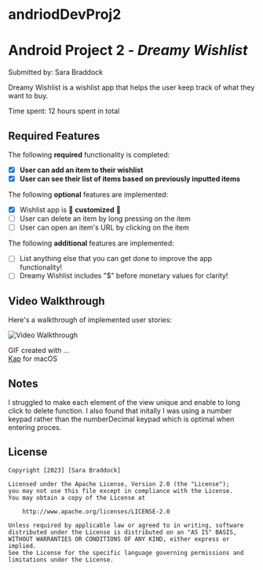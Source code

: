 # andriodDevProj2

# Android Project 2 - *Dreamy Wishlist*

Submitted by: Sara Braddock

Dreamy Wishlist is a wishlist app that helps the user keep track of what they want to buy.

Time spent: 12 hours spent in total

## Required Features

The following **required** functionality is completed:

- [X] **User can add an item to their wishlist**
- [X] **User can see their list of items based on previously inputted items**

The following **optional** features are implemented:

- [X] Wishlist app is 🎨 **customized** 🎨
- [ ] User can delete an item by long pressing on the item
- [ ] User can open an item's URL by clicking on the item

The following **additional** features are implemented:

* [ ] List anything else that you can get done to improve the app functionality!
* [ ] Dreamy Wishlist includes "$" before monetary values for clarity!

## Video Walkthrough

Here's a walkthrough of implemented user stories:


<img src='https://imgur.com/a/K7WS336' title='Video Walkthrough' width='' alt='
    Video Walkthrough' />




GIF created with ...  
[Kap](https://getkap.co/) for macOS


## Notes

I struggled to make each element of the view unique and enable to long click to delete function. I also found that initally I was using a number keypad rather than the numberDecimal keypad which is optimal when entering proces. 

## License

    Copyright [2023] [Sara Braddock]

    Licensed under the Apache License, Version 2.0 (the "License");
    you may not use this file except in compliance with the License.
    You may obtain a copy of the License at

        http://www.apache.org/licenses/LICENSE-2.0

    Unless required by applicable law or agreed to in writing, software
    distributed under the License is distributed on an "AS IS" BASIS,
    WITHOUT WARRANTIES OR CONDITIONS OF ANY KIND, either express or implied.
    See the License for the specific language governing permissions and
    limitations under the License.
